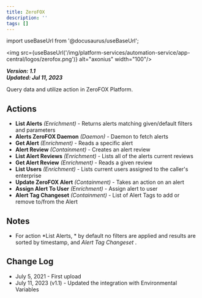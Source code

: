 ```yaml
---
title: ZeroFOX
description: ''
tags: []
---
```

import useBaseUrl from '@docusaurus/useBaseUrl';

<img src={useBaseUrl('/img/platform-services/automation-service/app-central/logos/zerofox.png')} alt="axonius" width="100"/>

***Version: 1.1  
Updated: Jul 11, 2023***

Query data and utilize action in ZeroFOX Platform.

## Actions

* **List Alerts** *(Enrichment)* - Returns alerts matching given/default filters and parameters
* **Alerts ZeroFOX Daemon** *(Daemon)* - Daemon to fetch alerts
* **Get Alert** *(Enrichment)* - Reads a specific alert
* **Alert Review** *(Containment)* - Creates an alert review
* **List Alert Reviews** *(Enrichment)* - Lists all of the alerts current reviews
* **Get Alert Review** *(Enrichment)* - Reads a given review
* **List Users** *(Enrichment)* - Lists current users assigned to the caller's enterprise
* **Update ZeroFOX Alert** *(Containment)* - Takes an action on an alert
* **Assign Alert To User** *(Enrichment)* - Assign alert to user
* **Alert Tag Changeset** *(Containment)* - List of Alert Tags to add or remove to/from the Alert

## Notes

* For action *List Alerts, * by default no filters are applied and results are sorted by timestamp, and *Alert Tag Changeset* .

## Change Log

* July 5, 2021 - First upload
* July 11, 2023 (v1.1) - Updated the integration with Environmental Variables
